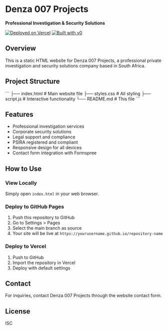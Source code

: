 # Denza 007 Projects

**Professional Investigation & Security Solutions**

[![Deployed on Vercel](https://img.shields.io/badge/Deployed%20on-Vercel-black?style=for-the-badge&logo=vercel)](https://vercel.com/azaellets-gmailcoms-projects/v0-denza007website1)
[![Built with v0](https://img.shields.io/badge/Built%20with-v0.app-black?style=for-the-badge)](https://v0.app/chat/19Oxa5VhwrB)

## Overview

This is a static HTML website for Denza 007 Projects, a professional private investigation and security solutions company based in South Africa.

## Project Structure

\`\`\`
├── index.html      # Main website file
├── styles.css      # All styling
├── script.js       # Interactive functionality
└── README.md       # This file
\`\`\`

## Features

- Professional investigation services
- Corporate security solutions
- Legal support and compliance
- PSIRA registered and compliant
- Responsive design for all devices
- Contact form integration with Formspree

## How to Use

### View Locally

Simply open `index.html` in your web browser.

### Deploy to GitHub Pages

1. Push this repository to GitHub
2. Go to Settings > Pages
3. Select the main branch as source
4. Your site will be live at `https://yourusername.github.io/repository-name`

### Deploy to Vercel

1. Push to GitHub
2. Import the repository in Vercel
3. Deploy with default settings

## Contact

For inquiries, contact Denza 007 Projects through the website contact form.

## License

ISC
